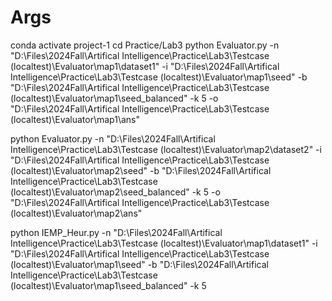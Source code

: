 # Args

conda activate project-1
cd Practice/Lab3
python Evaluator.py -n "D:\\Files\\2024Fall\\Artifical Intelligence\\Practice\\Lab3\\Testcase (localtest)\\Evaluator\\map1\\dataset1" -i "D:\\Files\\2024Fall\\Artifical Intelligence\\Practice\\Lab3\\Testcase (localtest)\\Evaluator\\map1\\seed" -b "D:\\Files\\2024Fall\\Artifical Intelligence\\Practice\\Lab3\\Testcase (localtest)\\Evaluator\\map1\\seed_balanced" -k 5 -o  "D:\\Files\\2024Fall\\Artifical Intelligence\\Practice\\Lab3\\Testcase (localtest)\\Evaluator\\map1\\ans"

python Evaluator.py -n "D:\\Files\\2024Fall\\Artifical Intelligence\\Practice\\Lab3\\Testcase (localtest)\\Evaluator\\map2\\dataset2" -i "D:\\Files\\2024Fall\\Artifical Intelligence\\Practice\\Lab3\\Testcase (localtest)\\Evaluator\\map2\\seed" -b "D:\\Files\\2024Fall\\Artifical Intelligence\\Practice\\Lab3\\Testcase (localtest)\\Evaluator\\map2\\seed_balanced" -k 5 -o  "D:\\Files\\2024Fall\\Artifical Intelligence\\Practice\\Lab3\\Testcase (localtest)\\Evaluator\\map2\\ans"

python IEMP_Heur.py -n "D:\\Files\\2024Fall\\Artifical Intelligence\\Practice\\Lab3\\Testcase (localtest)\\Evaluator\\map1\\dataset1" -i "D:\\Files\\2024Fall\\Artifical Intelligence\\Practice\\Lab3\\Testcase (localtest)\\Evaluator\\map1\\seed" -b "D:\\Files\\2024Fall\\Artifical Intelligence\\Practice\\Lab3\\Testcase (localtest)\\Evaluator\\map1\\seed_balanced" -k 5
